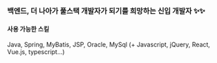 ### 백엔드, 더 나아가 풀스택 개발자가 되기를 희망하는 신입 개발자 ✨✨

#### 사용 가능한 스킬
Java, Spring, MyBatis, JSP, Oracle, MySql
(+ Javascript, jQuery, React, Vue.js, typescript...)



<!--
**yjyj227/yjyj227** is a ✨ _special_ ✨ repository because its `README.md` (this file) appears on your GitHub profile.

Here are some ideas to get you started:

- 🔭 I’m currently working on ...
- 🌱 I’m currently learning ...
- 👯 I’m looking to collaborate on ...
- 🤔 I’m looking for help with ...
- 💬 Ask me about ...
- 📫 How to reach me: ...
- 😄 Pronouns: ...
- ⚡ Fun fact: ...
-->
